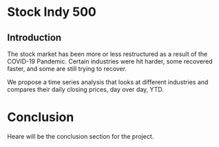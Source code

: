 # Stock Indy 500


## Introduction

The stock market has been more or less restructured as a result of the COVID-19 Pandemic. Certain industries were hit harder, some recovered faster, and some are still trying to recover.

We propose a time series analysis that looks at different industries and compares their daily closing prices, day over day, YTD.


# Conclusion

Heare will be the conclusion section for the project. 


